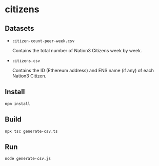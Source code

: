 # citizens

## Datasets

- `citizen-count-peer-week.csv`

    Contains the total number of Nation3 Citizens week by week.
    
- `citizens.csv`

    Contains the ID (Ethereum address) and ENS name (if any) of each Nation3 Citizen.

## Install

```
npm install
```

## Build

```
npx tsc generate-csv.ts
```

## Run

```
node generate-csv.js
```
